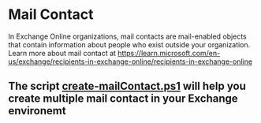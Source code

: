 # Mail Contact
In Exchange Online organizations, mail contacts are mail-enabled objects that contain information about people who exist outside your organization.
Learn more about mail contact at https://learn.microsoft.com/en-us/exchange/recipients-in-exchange-online/recipients-in-exchange-online

## The script [create-mailContact.ps1](create-mailContact.ps1) will help you create multiple mail contact in your Exchange environemt

